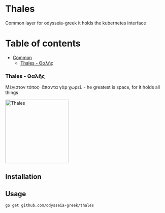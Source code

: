 # Thales

Common layer for odysseia-greek it holds the kubernetes interface


# Table of contents <!-- omit in toc -->
- [Common](#common)
    - [Thales - Θαλῆς](#thales---Θαλῆς)


### Thales - Θαλῆς

Μέγιστον τόπος· ἄπαντα γὰρ χωρεῖ. - he greatest is space, for it holds all things


<img src="https://upload.wikimedia.org/wikipedia/commons/c/c6/Illustrerad_Verldshistoria_band_I_Ill_107.jpg" alt="Thales" width="200"/>


## Installation

## Usage

`go get github.com/odysseia-greek/thales`